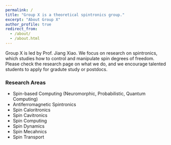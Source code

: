 ```yaml
---
permalink: /
title: "Group X is a theoretical spintronics group."
excerpt: "About Group X"
author_profile: true
redirect_from: 
  - /about/
  - /about.html
---
```


Group X is led by Prof. Jiang Xiao. We focus on research on spintronics, which studies how to control and manipulate spin degrees of freedom. Please check the research page on what we do, and we encourage talented students to apply for gradute study or postdocs.

### Research Areas

* Spin-based Computing (Neuromorphic, Probabilistic, Quantum Computing)
* Antiferromagnetic Spintronics
* Spin Caloritronics
* Spin Cavitronics
* Spin Computing
* Spin Dynamics
* Spin Mecahnics
* Spin Transport
